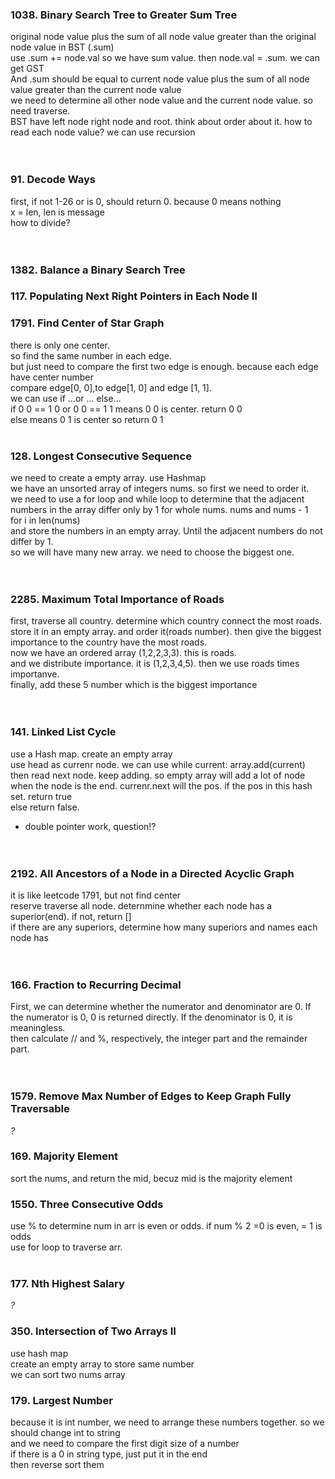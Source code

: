 ### 1038. Binary Search Tree to Greater Sum Tree
original node value plus the sum of all node value greater than the original node value in BST (.sum) <br>
use .sum += node.val so we have sum value.  then node.val = .sum. we can get GST <br>
And .sum should be equal to current node value plus the sum of all node value greater than the current node value <br>
we need to determine all other node value and the current node value. so need traverse. <br>
BST have left node right node and root. think about order about it. how to read each node value? we can use recursion <br>
<br><br>

### 91. Decode Ways
first, if not 1-26 or is 0, should return 0. because 0 means nothing <br>
x = len, len is message <br>
how to divide? <br>
<br><br>

### 1382. Balance a Binary Search Tree


### 117. Populating Next Right Pointers in Each Node II



### 1791. Find Center of Star Graph
there is only one center. <br>
so find the same number in each edge. <br>
but just need to compare the first two edge is enough. because each edge have center number <br>
compare edge[0, 0],to edge[1, 0] and edge [1, 1]. <br>
we can use if ...or ...    else... <br>
if 0 0 == 1 0 or 0 0 == 1 1 means 0 0 is center. return 0 0 <br>
else means 0 1 is center so return 0 1
<br><br>

### 128. Longest Consecutive Sequence
we need to create a empty array. use Hashmap <br>
we have an unsorted array of integers nums. so first we need to order it. <br>
we need to use a for loop and while loop to determine that the adjacent numbers in the array differ only by 1 for whole nums. nums and nums - 1 <br>
for i in len(nums) <br>
and store the numbers in an empty array. Until the adjacent numbers do not differ by 1. <br>
so we will have many new array. we need to choose the biggest one. <br>
<br><br>

### 2285. Maximum Total Importance of Roads
first, traverse all country. determine which country connect the most roads. <br>
store it in an empty array. and order it(roads number). then give the biggest importance to the country have the most roads. <br>
now we have an ordered array (1,2,2,3,3). this is roads. <br>
and we distribute importance. it is (1,2,3,4,5). then we use roads times importanve. <br>
finally, add these 5 number which is the biggest importance <br>
<br><br>

### 141. Linked List Cycle
use a Hash map. create an empty array <br>
use head as currenr node. we can use while current:    array.add(current) <br>
then read next node. keep adding. so empty array will add a lot of node <br>
when the node is the end. currenr.next will the pos. if the pos in this hash set. return true <br>
else return false. <br>
* double pointer work, question!? <br>
<br><br>

### 2192. All Ancestors of a Node in a Directed Acyclic Graph
it is like leetcode 1791, but not find center <br>
reserve traverse all node. deternmine whether each node has a superior(end). if not, return [] <br>
if there are any superiors, determine how many superiors and names each node has <br>
<br><br>

### 166. Fraction to Recurring Decimal
First, we can determine whether the numerator and denominator are 0. If the numerator is 0, 0 is returned directly. If the denominator is 0, it is meaningless. <br>
then calculate // and %, respectively, the integer part and the remainder part. <br>
<br><br>

### 1579. Remove Max Number of Edges to Keep Graph Fully Traversable
*?*


### 169. Majority Element
sort the nums, and return the mid, becuz mid is the majority element <br>



### 1550. Three Consecutive Odds
use % to determine num in arr is even or odds. if num % 2 =0 is even, = 1 is odds <br>
use for loop to traverse arr. <br>
<br>

### 177. Nth Highest Salary
*?*

### 350. Intersection of Two Arrays II
use hash map<br>
create an empty array to store same number <br>
we can sort two nums array <br>


### 179. Largest Number
because it is int number, we need to arrange these numbers together. so we should change int to string <br>
and we need to compare the first digit size of a number <br>
if there is a 0 in string type, just put it in the end <br>
then reverse sort them <br>














